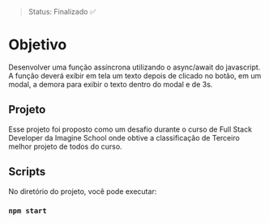 > Status: Finalizado ✅

# Objetivo 
Desenvolver uma função assíncrona utilizando o async/await do javascript. A função deverá exibir em tela um texto depois de clicado no botão, em um modal, a demora para exibir o texto dentro do modal e de 3s.


## Projeto
Esse projeto foi proposto como um desafio durante o curso de Full Stack Developer da Imagine School onde obtive a classificação de Terceiro melhor projeto de todos do curso.


 

 
##  Scripts

No diretório do projeto, você pode executar:

### `npm start`
